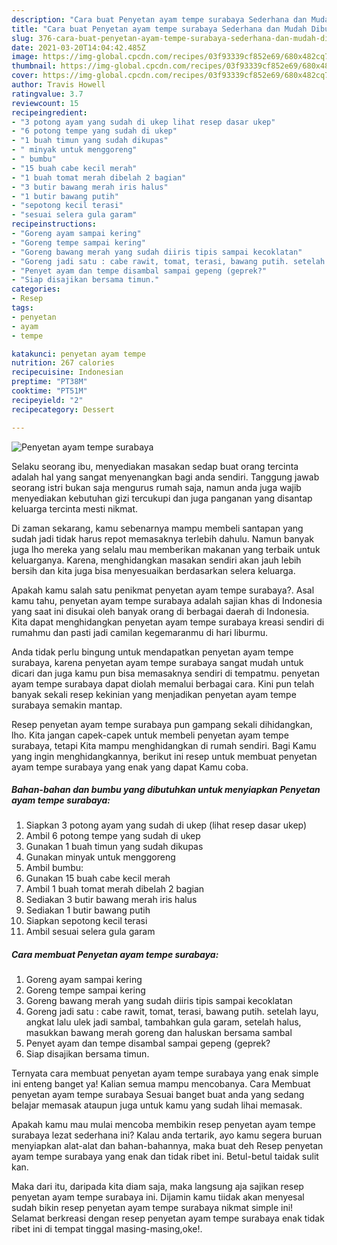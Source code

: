 ```yaml
---
description: "Cara buat Penyetan ayam tempe surabaya Sederhana dan Mudah Dibuat"
title: "Cara buat Penyetan ayam tempe surabaya Sederhana dan Mudah Dibuat"
slug: 376-cara-buat-penyetan-ayam-tempe-surabaya-sederhana-dan-mudah-dibuat
date: 2021-03-20T14:04:42.485Z
image: https://img-global.cpcdn.com/recipes/03f93339cf852e69/680x482cq70/penyetan-ayam-tempe-surabaya-foto-resep-utama.jpg
thumbnail: https://img-global.cpcdn.com/recipes/03f93339cf852e69/680x482cq70/penyetan-ayam-tempe-surabaya-foto-resep-utama.jpg
cover: https://img-global.cpcdn.com/recipes/03f93339cf852e69/680x482cq70/penyetan-ayam-tempe-surabaya-foto-resep-utama.jpg
author: Travis Howell
ratingvalue: 3.7
reviewcount: 15
recipeingredient:
- "3 potong ayam yang sudah di ukep lihat resep dasar ukep"
- "6 potong tempe yang sudah di ukep"
- "1 buah timun yang sudah dikupas"
- " minyak untuk menggoreng"
- " bumbu"
- "15 buah cabe kecil merah"
- "1 buah tomat merah dibelah 2 bagian"
- "3 butir bawang merah iris halus"
- "1 butir bawang putih"
- "sepotong kecil terasi"
- "sesuai selera gula garam"
recipeinstructions:
- "Goreng ayam sampai kering"
- "Goreng tempe sampai kering"
- "Goreng bawang merah yang sudah diiris tipis sampai kecoklatan"
- "Goreng jadi satu : cabe rawit, tomat, terasi, bawang putih. setelah layu, angkat lalu ulek jadi sambal, tambahkan gula garam, setelah halus, masukkan bawang merah goreng dan haluskan bersama sambal"
- "Penyet ayam dan tempe disambal sampai gepeng (geprek?"
- "Siap disajikan bersama timun."
categories:
- Resep
tags:
- penyetan
- ayam
- tempe

katakunci: penyetan ayam tempe 
nutrition: 267 calories
recipecuisine: Indonesian
preptime: "PT38M"
cooktime: "PT51M"
recipeyield: "2"
recipecategory: Dessert

---
```



![Penyetan ayam tempe surabaya](https://img-global.cpcdn.com/recipes/03f93339cf852e69/680x482cq70/penyetan-ayam-tempe-surabaya-foto-resep-utama.jpg)

Selaku seorang ibu, menyediakan masakan sedap buat orang tercinta adalah hal yang sangat menyenangkan bagi anda sendiri. Tanggung jawab seorang istri bukan saja mengurus rumah saja, namun anda juga wajib menyediakan kebutuhan gizi tercukupi dan juga panganan yang disantap keluarga tercinta mesti nikmat.

Di zaman  sekarang, kamu sebenarnya mampu membeli santapan yang sudah jadi tidak harus repot memasaknya terlebih dahulu. Namun banyak juga lho mereka yang selalu mau memberikan makanan yang terbaik untuk keluarganya. Karena, menghidangkan masakan sendiri akan jauh lebih bersih dan kita juga bisa menyesuaikan berdasarkan selera keluarga. 



Apakah kamu salah satu penikmat penyetan ayam tempe surabaya?. Asal kamu tahu, penyetan ayam tempe surabaya adalah sajian khas di Indonesia yang saat ini disukai oleh banyak orang di berbagai daerah di Indonesia. Kita dapat menghidangkan penyetan ayam tempe surabaya kreasi sendiri di rumahmu dan pasti jadi camilan kegemaranmu di hari liburmu.

Anda tidak perlu bingung untuk mendapatkan penyetan ayam tempe surabaya, karena penyetan ayam tempe surabaya sangat mudah untuk dicari dan juga kamu pun bisa memasaknya sendiri di tempatmu. penyetan ayam tempe surabaya dapat diolah memalui berbagai cara. Kini pun telah banyak sekali resep kekinian yang menjadikan penyetan ayam tempe surabaya semakin mantap.

Resep penyetan ayam tempe surabaya pun gampang sekali dihidangkan, lho. Kita jangan capek-capek untuk membeli penyetan ayam tempe surabaya, tetapi Kita mampu menghidangkan di rumah sendiri. Bagi Kamu yang ingin menghidangkannya, berikut ini resep untuk membuat penyetan ayam tempe surabaya yang enak yang dapat Kamu coba.

<!--inarticleads1-->

##### Bahan-bahan dan bumbu yang dibutuhkan untuk menyiapkan Penyetan ayam tempe surabaya:

1. Siapkan 3 potong ayam yang sudah di ukep (lihat resep dasar ukep)
1. Ambil 6 potong tempe yang sudah di ukep
1. Gunakan 1 buah timun yang sudah dikupas
1. Gunakan  minyak untuk menggoreng
1. Ambil  bumbu:
1. Gunakan 15 buah cabe kecil merah
1. Ambil 1 buah tomat merah dibelah 2 bagian
1. Sediakan 3 butir bawang merah iris halus
1. Sediakan 1 butir bawang putih
1. Siapkan sepotong kecil terasi
1. Ambil sesuai selera gula garam




<!--inarticleads2-->

##### Cara membuat Penyetan ayam tempe surabaya:

1. Goreng ayam sampai kering
1. Goreng tempe sampai kering
1. Goreng bawang merah yang sudah diiris tipis sampai kecoklatan
1. Goreng jadi satu : cabe rawit, tomat, terasi, bawang putih. setelah layu, angkat lalu ulek jadi sambal, tambahkan gula garam, setelah halus, masukkan bawang merah goreng dan haluskan bersama sambal
1. Penyet ayam dan tempe disambal sampai gepeng (geprek?
1. Siap disajikan bersama timun.




Ternyata cara membuat penyetan ayam tempe surabaya yang enak simple ini enteng banget ya! Kalian semua mampu mencobanya. Cara Membuat penyetan ayam tempe surabaya Sesuai banget buat anda yang sedang belajar memasak ataupun juga untuk kamu yang sudah lihai memasak.

Apakah kamu mau mulai mencoba membikin resep penyetan ayam tempe surabaya lezat sederhana ini? Kalau anda tertarik, ayo kamu segera buruan menyiapkan alat-alat dan bahan-bahannya, maka buat deh Resep penyetan ayam tempe surabaya yang enak dan tidak ribet ini. Betul-betul taidak sulit kan. 

Maka dari itu, daripada kita diam saja, maka langsung aja sajikan resep penyetan ayam tempe surabaya ini. Dijamin kamu tiidak akan menyesal sudah bikin resep penyetan ayam tempe surabaya nikmat simple ini! Selamat berkreasi dengan resep penyetan ayam tempe surabaya enak tidak ribet ini di tempat tinggal masing-masing,oke!.

